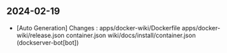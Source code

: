 
## 2024-02-19
 * [Auto Generation] Changes : apps/docker-wiki/Dockerfile apps/docker-wiki/release.json container.json wiki/docs/install/container.json (dockserver-bot[bot])
